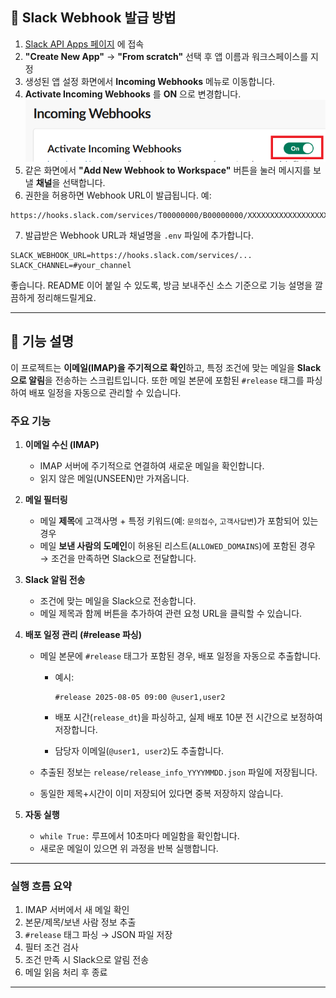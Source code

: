 ## 🔗 Slack Webhook 발급 방법

1. [Slack API Apps 페이지](https://api.slack.com/apps) 에 접속
2. **"Create New App"** → **"From scratch"** 선택 후 앱 이름과 워크스페이스를 지정
3. 생성된 앱 설정 화면에서 **Incoming Webhooks** 메뉴로 이동합니다.
4. **Activate Incoming Webhooks** 를 **ON** 으로 변경합니다.![img.png](img.png)
5. 같은 화면에서 **"Add New Webhook to Workspace"** 버튼을 눌러 메시지를 보낼 **채널**을 선택합니다.
6. 권한을 허용하면 Webhook URL이 발급됩니다. 예:

```
https://hooks.slack.com/services/T00000000/B00000000/XXXXXXXXXXXXXXXXXXXXXXXX
```
7. 발급받은 Webhook URL과 채널명을 `.env` 파일에 추가합니다.

```env
SLACK_WEBHOOK_URL=https://hooks.slack.com/services/...
SLACK_CHANNEL=#your_channel
```

좋습니다. README 이어 붙일 수 있도록, 방금 보내주신 소스 기준으로 기능 설명을 깔끔하게 정리해드릴게요.

---

## 📌 기능 설명

이 프로젝트는 **이메일(IMAP)을 주기적으로 확인**하고, 특정 조건에 맞는 메일을 **Slack으로 알림**을 전송하는 스크립트입니다. 또한 메일 본문에 포함된 `#release` 태그를 파싱하여 배포 일정을 자동으로 관리할 수 있습니다.

### 주요 기능

1. **이메일 수신 (IMAP)**

    * IMAP 서버에 주기적으로 연결하여 새로운 메일을 확인합니다.
    * 읽지 않은 메일(UNSEEN)만 가져옵니다.

2. **메일 필터링**

    * 메일 **제목**에 고객사명 + 특정 키워드(예: `문의접수`, `고객사답변`)가 포함되어 있는 경우
    * 메일 **보낸 사람의 도메인**이 허용된 리스트(`ALLOWED_DOMAINS`)에 포함된 경우
      → 조건을 만족하면 Slack으로 전달합니다.

3. **Slack 알림 전송**

    * 조건에 맞는 메일을 Slack으로 전송합니다.
    * 메일 제목과 함께 버튼을 추가하여 관련 요청 URL을 클릭할 수 있습니다.

4. **배포 일정 관리 (#release 파싱)**

    * 메일 본문에 `#release` 태그가 포함된 경우, 배포 일정을 자동으로 추출합니다.

        * 예시:

          ```
          #release 2025-08-05 09:00 @user1,user2
          ```
        * 배포 시간(`release_dt`)을 파싱하고, 실제 배포 10분 전 시간으로 보정하여 저장합니다.
        * 담당자 이메일(`@user1, user2`)도 추출합니다.
    * 추출된 정보는 `release/release_info_YYYYMMDD.json` 파일에 저장됩니다.
    * 동일한 제목+시간이 이미 저장되어 있다면 중복 저장하지 않습니다.

5. **자동 실행**

    * `while True:` 루프에서 10초마다 메일함을 확인합니다.
    * 새로운 메일이 있으면 위 과정을 반복 실행합니다.

---

### 실행 흐름 요약

1. IMAP 서버에서 새 메일 확인
2. 본문/제목/보낸 사람 정보 추출
3. `#release` 태그 파싱 → JSON 파일 저장
4. 필터 조건 검사
5. 조건 만족 시 Slack으로 알림 전송
6. 메일 읽음 처리 후 종료

---
